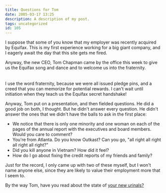 ```yaml
---
title: Questions for Tom
date: 2005-03-17 13:25
description: A description of my post.
tags: uncategorized
id: 105
---
```

I suppose that some of you know that my employer was recently acquired by Equifax.  This is my first experience working for a big giant company, and I eagerly await the day that this site gets me fired.

Anyway, the new CEO, Tom Chapman came by the office this week to give us the Equifax song and dance and to welcome us into the fraternity.  
<span class="spanEndPreview">&nbsp;</span><br /><br />I use the word fraternity, because we were all issued pledge pins, and a creed that you can memorize for potential rewards.  I can't wait until initiation when they teach us the Equifax secret handshake!

Anyway, Tom put on a presentation, and then fielded questions.  He did a good job on both, I thought.  But he didn't answer every question.  He didn't answer the ones that we didn't have the balls to ask in the first place:


<ul><li>We notice that there is only one minority and one woman on each of the pages of the annual report with the executives and board members.  Would you care to comment?</li>

<li>You're from Atlanta.  Do you know Outkast?  Can you go, "all right all right all right all right?"</li>

<li>Did you kill anyone in Vietnam?  How did it feel?</li>

<li>How do I go about fixing the credit reports of my friends and family?</li></ul>


Just for the record, I only came up with two of these myself, but I won't name anyone else, since they are likely to value their employment more that I seem to.

By the way Tom, have you read about the state of <a href="http://theskinnyonbenny.com/blog2/archives/27">your new urinals?</a>
